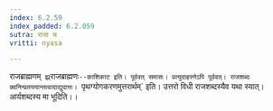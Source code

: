 ```yaml
---
index: 6.2.59
index_padded: 6.2.059
sutra: राजा च
vritti: nyasa

---
```

राजब्राह्मणम्` झ्र्`राजब्राह्मणः`--काशिकाट इति। पूर्ववत् समासः। प्रत्युदाहरणेऽपि पूर्ववत्। राजशब्दः क्वनिन्प्रतययान्तत्वादाद्युदात्तः।
`पृथग्योगकरणमुत्तरार्थम्` इति। उत्तरो विधी राजशब्दस्यैव यथा स्यात्। आर्यशब्दस्य मा भूदिति।।